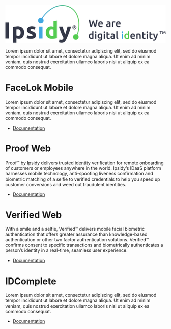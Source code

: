 ![Ipsidy](./images/ipsidy.png)

Lorem ipsum dolor sit amet, consectetur adipiscing elit, sed do eiusmod tempor incididunt ut labore et dolore magna aliqua. Ut enim ad minim veniam, quis nostrud exercitation ullamco laboris nisi ut aliquip ex ea commodo consequat.

# FaceLok Mobile

Lorem ipsum dolor sit amet, consectetur adipiscing elit, sed do eiusmod tempor incididunt ut labore et dolore magna aliqua. Ut enim ad minim veniam, quis nostrud exercitation ullamco laboris nisi ut aliquip ex ea 
commodo consequat.

- [Documentation](/FaceLok-Mobile/README.md)

# Proof Web
Proof™ by Ipsidy delivers trusted identity verification for remote onboarding of customers or employees anywhere in the world. Ipsidy’s IDaaS platform harnesses mobile technology, anti-spoofing liveness confirmation and biometric matching of a selfie to verified credentials to help you speed up customer conversions and weed out fraudulent identities.

- [Documentation](/FaceLok-Web/README.md)

# Verified Web
With a smile and a selfie, Verified™ delivers mobile facial biometric authentication that offers greater assurance than knowledge-based authentication or other two factor authentication solutions. Verified™ confirms consent to specific transactions and biometrically authenticates a person’s identity in a real-time, seamless user experience.

- [Documentation](/FaceLok-Web/README.md)

# IDComplete

Lorem ipsum dolor sit amet, consectetur adipiscing elit, sed do eiusmod tempor incididunt ut labore et dolore magna aliqua. Ut enim ad minim veniam, quis nostrud exercitation ullamco laboris nisi ut aliquip ex ea commodo consequat.

- [Documentation](/IDComplete/README.md)